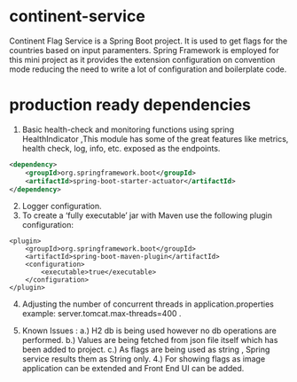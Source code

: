 # continent-service

Continent Flag Service is a Spring Boot project. It is used to get flags for the countries based on input paramenters. Spring Framework is employed for this mini project as it provides the extension configuration 
on convention mode reducing the need to write a lot of configuration and boilerplate code.

# production ready dependencies
1. Basic health-check and monitoring functions using spring HealthIndicator ,This module has some of the great features like metrics, health check, log, info, etc. exposed as the endpoints. 
```xml
<dependency>
	<groupId>org.springframework.boot</groupId>
	<artifactId>spring-boot-starter-actuator</artifactId>
</dependency>

```
2. Logger configuration.
3. To create a ‘fully executable’ jar with Maven use the following plugin configuration:
```
<plugin>
    <groupId>org.springframework.boot</groupId>
    <artifactId>spring-boot-maven-plugin</artifactId>
    <configuration>
        <executable>true</executable>
    </configuration>
</plugin>
```
4. Adjusting the number of concurrent threads in application.properties example: server.tomcat.max-threads=400 .

5. Known Issues :
 a.) H2 db is being used however no db operations are performed.
 b.) Values are being fetched from json file itself which has been added to project.
 c.) As flags are being used as string , Spring service results them as String only.
 4.) For showing flags as image application can be extended and Front End UI can be added.
